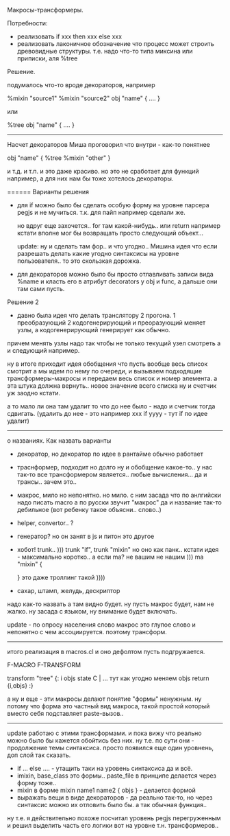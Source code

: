 Макросы-трансформеры.

Потребности:
- реализовать if xxx then xxx else xxx
- реализовать лаконичное обозначение что процесс может строить древовидные структуры.
т.е. надо что-то типа миксина или приписки, аля %tree

Решение.

подумалось что-то вроде декораторов, например

%mixin "source1" 
%mixin "source2"
obj "name" { .... }

или

%tree
obj "name" { .... }

------
Насчет декораторов Миша проговорил что внутри - как-то понятнее

obj "name" {
	%tree
	%mixin "other"
}

и т.д. и т.п. и это даже красиво. но это не сработает для функций например, а для них нам бы тоже хотелось декораторы.

======
Варианты решения
- для if можно было бы сделать особую форму на уровне парсера pegjs и не мучиться. т.к. для пайп например сделали же.

	но вдруг еще захочется.. for там какой-нибудь.. или return например кстати вполне мог бы возвращать просто следующий объект...

  update: ну и сделать там фор.. и что угодно.. Мишина идея что если разрешать делать какие угодно синтаксисы на уровне пользователя.. то это скользкая дорожка.

- для декораторов можно было бы просто отлавливать записи вида %name и класть его в атрибут decorators у obj и func, а дальше они там сами пусть.

Решение 2
- давно была идея что делать транслятору 2 прогона.
1 преобразующий 2 кодогенерирующий
и преоразующий меняет узлы, а кодогенерирующий генерирует как обычно.

причем менять узлы надо так чтобы не только текущий узел смотреть а и следующий например.

ну в итоге приходит идея обобщения что пусть вообще весь список смотрит а мы идем по нему по очереди, и вызываем подходящие трансформеры-макросы и передаем весь список и номер элемента. а эта штука должна вернуть.. новое значение всего списка ну и счетчик уж заодно кстати.

а то мало ли она там удалит то что до нее было - надо и счетчик тогда сдвигать. (удалить до нее - это например xxx if yyyy - тут if по идее удалит)

---------------
о названиях. Как назвать варианты
- декоратор, но декоратор по идее в рантайме обычно работает
- траснформер, подходит но долго ну и обобщение какое-то.. у нас так-то все трансформером является.. любые вычисления...
да и трансы.. зачем это..
- макрос, мило но непонятно. но мило.
  с ним засада что по анлгийски надо писать macro
  а по русски звучит "макрос"
  да и название так-то дебильное (вот ребенку такое объясни.. слово..)
- helper, convertor.. ?
- генератор?
  но он занят в js и питон это другое
- хобот! trunk.. )))
  trunk "if", trunk "mixin"
  но оно как панк..
  кстати идея - максимально коротко..
  а если ma? не вашим не нашим )))
  ma "mixin" {

  }
  это даже троллинг такой ))))

- сахар, штамп, желудь, дескриптор  

надо как-то назвать а там видно будет. ну пусть макрос будет, нам не жалко. ну засада с языком, ну внимание будет включать.

update - по опросу населения слово макрос это глупое слово и непонятно с чем ассоциируется.
поэтому трансформ.

---------------

итого реализация в macros.cl и оно дефолтом пусть подгружается.

F-MACRO F-TRANSFORM

transform "tree" {: i objs state C |
  ... тут как угодно меняем objs
  return {i,objs}
:}

а ну и еще - эти макросы делают понятие "формы" ненужным.
ну потому что форма это частный вид макроса, такой простой который вместо себя подставляет paste-вызов..

----

update работаю с этими трансформами. и пока вижу что реально можно было бы кажется обойтись без них. ну т.е. по сути они - продолжение темы синтаксиса. просто появился еще один уровнень, доп слой так сказать.
- if ... else .... - утащить таки на уровень синтаксиса да и всё.
- imixin, base_class это формы.. paste_file в принципе делается через форму тоже..
- mixin в форме mixin name1 name2 { objs } - делается формой
- выражать вещи в виде декораторов - да реально так-то, но через синтаксис можно их отловить было бы. а так обычная функция..

ну т.е. я действительно похоже посчитал уровень pegjs перегруженным и решил выделить часть его логики вот на уровне т.н. трансформеров..